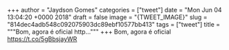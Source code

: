 
+++
author = "Jaydson Gomes"
categories = ["tweet"]
date = "Mon Jun 04 13:04:20 +0000 2018"
draft = false
image = "{TWEET_IMAGE}"
slug = "814dec4adb548c092075903dc89ebf10577bb413"
tags = ["tweet"]
title = """Bom, agora é oficial http..."""
+++
Bom, agora é oficial https://t.co/5gBbsjayWR

